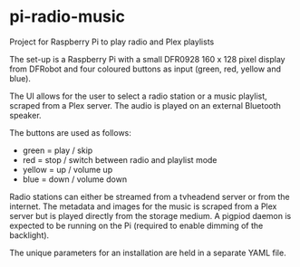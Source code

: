 # pi-radio-music
Project for Raspberry Pi to play radio and Plex playlists

The set-up is a Raspberry Pi with a small DFR0928 160 x 128 pixel display from DFRobot and four coloured buttons as input (green, red, yellow and blue).

The UI allows for the user to select a radio station or a music playlist, scraped from a Plex server. The audio is played on an external Bluetooth speaker.

The buttons are used as follows:
* green = play / skip
* red = stop / switch between radio and playlist mode
* yellow = up / volume up
* blue = down / volume down

Radio stations can either be streamed from a tvheadend server or from the internet. The metadata and images for the music is scraped from a Plex server but is played directly from the storage medium. A pigpiod daemon is expected to be running on the Pi (required to enable dimming of the backlight).

The unique parameters for an installation are held in a separate YAML file.
